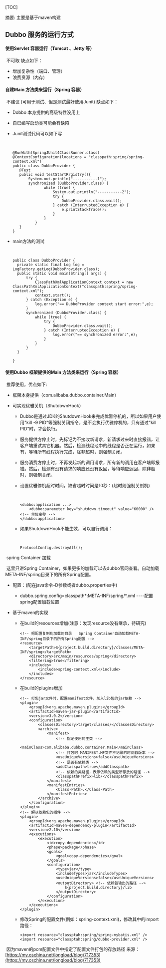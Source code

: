 [TOC]

摘要: 主要是基于maven构建

## **Dubbo 服务的运行方式**

#### 使用Servlet 容器运行（Tomcat 、Jetty 等）

​    不可取 缺点如下：

- 增加复杂性（端口、管理）
- 浪费资源（内存)

####  自建Main 方法类来运行（Spring 容器）

​    不建议 (可用于测试、但是测试最好使用Junit) 缺点如下：

-  Dobbo 本身提供的高级特性没用上

- 自已编写启动类可能会有缺陷

- Junit测试代码可以如下写

  ​

  ```
  @RunWith(SpringJUnit4ClassRunner.class)
  @ContextConfiguration(locations = "classpath:spring/spring-context.xml")
  public class DubboProvider {
  	 @Test
  	 public void testStartRrgistry(){
  		 System.out.println("-----------1");
  		 synchronized (DubboProvider.class) {
  				while (true) {
  					System.out.println("-----------2");
  					try {
  						DubboProvider.class.wait();
  					} catch (InterruptedException e) {
  						e.printStackTrace();
  					}
  				}
  			}
  	 }
  }
  ```

- main方法的测试

  ​

  ```
  public class DubboProvider {	
  	private static final Log log = LogFactory.getLog(DubboProvider.class);
  	public static void main(String[] args) {
  		try {
  			ClassPathXmlApplicationContext context = new ClassPathXmlApplicationContext("classpath:spring/spring-context.xml");
  			context.start();
  		} catch (Exception e) {
  			log.error("== DubboProvider context start error:",e);
  		}
  		synchronized (DubboProvider.class) {
  			while (true) {
  				try {
  					DubboProvider.class.wait();
  				} catch (InterruptedException e) {
  					log.error("== synchronized error:",e);
  				}
  			}
  		}
  	}
      
  }
  ```

#### 使用Dubbo 框架提供的Main 方法类来运行（Spring 容器）

​    推荐使用，优点如下:

- 框架本身提供（com.alibaba.dubbo.container.Main）

- 可实现优雅关机（ShutdownHook）

  - Dubbo是通过JDK的ShutdownHook来完成优雅停机的，所以如果用户使用"kill -9 PID"等强制关闭指令，是不会执行优雅停机的，只有通过"kill PID"时，才会执行。

  - 服务提供方停止时，先标记为不接收新请求，新请求过来时直接报错，让客户端重试其它机器。然后，检测线程池中的线程是否正在运行，如果有，等待所有线程执行完成，除非超时，则强制关闭。

  - 服务消费方停止时，不再发起新的调用请求，所有新的调用在客户端即报错。然后，检测有没有请求的响应还没有返回，等待响应返回，除非超时，则强制关闭。

  - 设置优雅停机超时时间，缺省超时时间是10秒：(超时则强制关剂机)

    ​

    ```
    <dubbo:application ...>
        <dubbo:parameter key="shutdown.timeout" value="60000" /> <!-- 单位毫秒 -->
    </dubbo:application>
    ```

  - 如果ShutdownHook不能生效，可以自行调用：

    ​

    ```
    ProtocolConfig.destroyAll();
    ```

​    spring Container 加载

​        这里只讲Spring Container，如果更多的加载可以去dubbo官网查看。自动加载META-INF/spring目录下的所有Spring配置。

- 配置：(配在java命令-D参数或者dubbo.properties中)

  - dubbo.spring.config=classpath*:META-INF/spring/*.xml ----配置spring配置加载位置

- 基于maven的实现

  - 在build的resources增加(注意：发现resource没有继承，待研究)

    ```
    <!-- 把配置复制到加载的目录   Spring Container自动加载META-INF/spring目录下的所有Spring配置 -->
    <resource>
    	<targetPath>${project.build.directory}/classes/META-INF/spring</targetPath>
    	<directory>src/main/resources/spring</directory>
    	<filtering>true</filtering>
    	<includes>
    		<include>spring-context.xml</include>
    	</includes>
    </resource>
    ```

  - 在build的plugins增加

    ```
    <!-- 打包jar文件时，配置manifest文件，加入lib包的jar依赖 -->
    <plugin>
        <groupId>org.apache.maven.plugins</groupId>
        <artifactId>maven-jar-plugin</artifactId>
        <version>3.0.2</version>
        <configuration>
            <classesDirectory>target/classes/</classesDirectory>
            <archive>
                <manifest>
                    <!-- 指定使用的主类 -->
                    <mainClass>com.alibaba.dubbo.container.Main</mainClass>
                    <!-- 打包时 MANIFEST.MF文件不记录的时间戳版本 -->
                    <useUniqueVersions>false</useUniqueVersions>
                    <!-- 是否有依赖类 -->
                    <addClasspath>true</addClasspath>
                    <!-- 依赖的类路径，表示依赖的类型所存放的路径 -->
                    <classpathPrefix>lib/</classpathPrefix>
                </manifest>
                <manifestEntries>
                    <Class-Path>.</Class-Path>
                </manifestEntries>
            </archive>
        </configuration>
    </plugin>
    <!-- 解决依赖包的插件 -->
    <plugin>
        <groupId>org.apache.maven.plugins</groupId>
        <artifactId>maven-dependency-plugin</artifactId>
        <version>2.10</version>
        <executions>
            <execution>
                <id>copy-dependencies</id>
                <phase>package</phase>
                <goals>
                    <goal>copy-dependencies</goal>
                </goals>
                <configuration>
                    <type>jar</type>
                    <includeTypes>jar</includeTypes>
                    <useUniqueVersions>false</useUniqueVersions>
                    <outputDirectory> <!-- 依赖包输出的路径 -->
                        ${project.build.directory}/lib
                    </outputDirectory>
                </configuration>
            </execution>
        </executions>
    </plugin>
    ```

  - 修改Spring的配置文件(例如：spring-context.xml)，修改其中的import路径：

    ```
    <import resource="classptah:spring/spring-mybatis.xml" />
    <import resource="classptah:spring/dubbo-provider.xml" />
    ```



​            因为maven的pom配置文件中指定了配置文件打包的存放路径
来源： [https://my.oschina.net/longload/blog/717353](https://my.oschina.net/longload/blog/717353)
